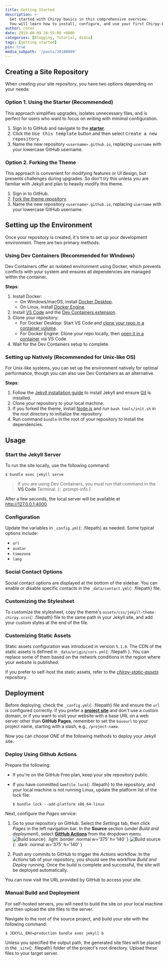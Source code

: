 ```yaml
---
title: Getting Started
description: >-
  Get started with Chirpy basics in this comprehensive overview.
  You will learn how to install, configure, and use your first Chirpy-based website, as well as deploy it to a web server.
author: cotes
date: 2019-08-09 20:55:00 +0800
categories: [Blogging, Tutorial, dsdsa]
tags: [getting started]
pin: true
media_subpath: '/posts/20180809'
---
```


## Creating a Site Repository

When creating your site repository, you have two options depending on your needs:

### Option 1. Using the Starter (Recommended)

This approach simplifies upgrades, isolates unnecessary files, and is perfect for users who want to focus on writing with minimal configuration.

1. Sign in to GitHub and navigate to the [**starter**][starter].
2. Click the <kbd>Use this template</kbd> button and then select <kbd>Create a new repository</kbd>.
3. Name the new repository `<username>.github.io`, replacing `username` with your lowercase GitHub username.

### Option 2. Forking the Theme

This approach is convenient for modifying features or UI design, but presents challenges during upgrades. So don't try this unless you are familiar with Jekyll and plan to heavily modify this theme.

1. Sign in to GitHub.
2. [Fork the theme repository](https://github.com/cotes2020/jekyll-theme-chirpy/fork).
3. Name the new repository `<username>.github.io`, replacing `username` with your lowercase GitHub username.

## Setting up the Environment

Once your repository is created, it's time to set up your development environment. There are two primary methods:

### Using Dev Containers (Recommended for Windows)

Dev Containers offer an isolated environment using Docker, which prevents conflicts with your system and ensures all dependencies are managed within the container.

**Steps**:

1. Install Docker:
   - On Windows/macOS, install [Docker Desktop][docker-desktop].
   - On Linux, install [Docker Engine][docker-engine].
2. Install [VS Code][vscode] and the [Dev Containers extension][dev-containers].
3. Clone your repository:
   - For Docker Desktop: Start VS Code and [clone your repo in a container volume][dc-clone-in-vol].
   - For Docker Engine: Clone your repo locally, then [open it in a container][dc-open-in-container] via VS Code.
4. Wait for the Dev Containers setup to complete.

### Setting up Natively (Recommended for Unix-like OS)

For Unix-like systems, you can set up the environment natively for optimal performance, though you can also use Dev Containers as an alternative.

**Steps**:

1. Follow the [Jekyll installation guide](https://jekyllrb.com/docs/installation/) to install Jekyll and ensure [Git](https://git-scm.com/) is installed.
2. Clone your repository to your local machine.
3. If you forked the theme, install [Node.js][nodejs] and run `bash tools/init.sh` in the root directory to initialize the repository.
4. Run command `bundle` in the root of your repository to install the dependencies.

## Usage

### Start the Jekyll Server

To run the site locally, use the following command:

```terminal
$ bundle exec jekyll serve
```

> If you are using Dev Containers, you must run that command in the **VS Code** Terminal.
{: .prompt-info }

After a few seconds, the local server will be available at <http://127.0.0.1:4000>.

### Configuration

Update the variables in `_config.yml`{: .filepath} as needed. Some typical options include:

- `url`
- `avatar`
- `timezone`
- `lang`

### Social Contact Options

Social contact options are displayed at the bottom of the sidebar. You can enable or disable specific contacts in the `_data/contact.yml`{: .filepath} file.

### Customizing the Stylesheet

To customize the stylesheet, copy the theme's `assets/css/jekyll-theme-chirpy.scss`{: .filepath} file to the same path in your Jekyll site, and add your custom styles at the end of the file.

### Customizing Static Assets

Static assets configuration was introduced in version `5.1.0`. The CDN of the static assets is defined in `_data/origin/cors.yml`{: .filepath }. You can replace some of them based on the network conditions in the region where your website is published.

If you prefer to self-host the static assets, refer to the [_chirpy-static-assets_](https://github.com/cotes2020/chirpy-static-assets#readme) repository.

## Deployment

Before deploying, check the `_config.yml`{: .filepath} file and ensure the `url` is configured correctly. If you prefer a [**project site**](https://help.github.com/en/github/working-with-github-pages/about-github-pages#types-of-github-pages-sites) and don't use a custom domain, or if you want to visit your website with a base URL on a web server other than **GitHub Pages**, remember to set the `baseurl` to your project name, starting with a slash, e.g., `/project-name`.

Now you can choose _ONE_ of the following methods to deploy your Jekyll site.

### Deploy Using Github Actions

Prepare the following:

- If you're on the GitHub Free plan, keep your site repository public.
- If you have committed `Gemfile.lock`{: .filepath} to the repository, and your local machine is not running Linux, update the platform list of the lock file:

  ```console
  $ bundle lock --add-platform x86_64-linux
  ```

Next, configure the _Pages_ service:

1. Go to your repository on GitHub. Select the _Settings_ tab, then click _Pages_ in the left navigation bar. In the **Source** section (under _Build and deployment_), select [**GitHub Actions**][pages-workflow-src] from the dropdown menu.  
   ![Build source](pages-source-light.png){: .light .border .normal w='375' h='140' }
   ![Build source](pages-source-dark.png){: .dark .normal w='375' h='140' }

2. Push any commits to GitHub to trigger the _Actions_ workflow. In the _Actions_ tab of your repository, you should see the workflow _Build and Deploy_ running. Once the build is complete and successful, the site will be deployed automatically.

You can now visit the URL provided by GitHub to access your site.

### Manual Build and Deployment

For self-hosted servers, you will need to build the site on your local machine and then upload the site files to the server.

Navigate to the root of the source project, and build your site with the following command:

```console
$ JEKYLL_ENV=production bundle exec jekyll b
```

Unless you specified the output path, the generated site files will be placed in the `_site`{: .filepath} folder of the project's root directory. Upload these files to your target server.

[nodejs]: https://nodejs.org/
[starter]: https://github.com/cotes2020/chirpy-starter
[pages-workflow-src]: https://docs.github.com/en/pages/getting-started-with-github-pages/configuring-a-publishing-source-for-your-github-pages-site#publishing-with-a-custom-github-actions-workflow
[docker-desktop]: https://www.docker.com/products/docker-desktop/
[docker-engine]: https://docs.docker.com/engine/install/
[vscode]: https://code.visualstudio.com/
[dev-containers]: https://marketplace.visualstudio.com/items?itemName=ms-vscode-remote.remote-containers
[dc-clone-in-vol]: https://code.visualstudio.com/docs/devcontainers/containers#_quick-start-open-a-git-repository-or-github-pr-in-an-isolated-container-volume
[dc-open-in-container]: https://code.visualstudio.com/docs/devcontainers/containers#_quick-start-open-an-existing-folder-in-a-container
